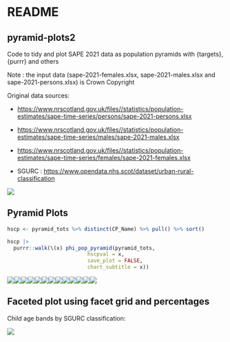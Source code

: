 README
================

## pyramid-plots2

Code to tidy and plot SAPE 2021 data as population pyramids with
{targets}, {purrr} and others

Note : the input data (sape-2021-females.xlsx, sape-2021-males.xlsx and
sape-2021-persons.xlsx) is Crown Copyright

Original data sources:

- <https://www.nrscotland.gov.uk/files//statistics/population-estimates/sape-time-series/persons/sape-2021-persons.xlsx>  

- <https://www.nrscotland.gov.uk/files//statistics/population-estimates/sape-time-series/males/sape-2021-males.xlsx>

- <https://www.nrscotland.gov.uk/files//statistics/population-estimates/sape-time-series/females/sape-2021-females.xlsx>

- SGURC :
  <https://www.opendata.nhs.scot/dataset/urban-rural-classification>



![](README_files/figure-gfm/visnet-1.png)<!-- -->

## Pyramid Plots

``` r
hscp <- pyramid_tots %>% distinct(CP_Name) %>% pull() %>% sort()
```

``` r
hscp |>
  purrr::walk(\(x) phi_pop_pyramid(pyramid_tots,
                          hscpval = x,
                          save_plot = FALSE,
                          chart_subtitle = x)) 
```

![](README_files/figure-gfm/unnamed-chunk-2-1.png)<!-- -->![](README_files/figure-gfm/unnamed-chunk-2-2.png)<!-- -->![](README_files/figure-gfm/unnamed-chunk-2-3.png)<!-- -->![](README_files/figure-gfm/unnamed-chunk-2-4.png)<!-- -->![](README_files/figure-gfm/unnamed-chunk-2-5.png)<!-- -->![](README_files/figure-gfm/unnamed-chunk-2-6.png)<!-- -->![](README_files/figure-gfm/unnamed-chunk-2-7.png)<!-- -->![](README_files/figure-gfm/unnamed-chunk-2-8.png)<!-- -->![](README_files/figure-gfm/unnamed-chunk-2-9.png)<!-- -->![](README_files/figure-gfm/unnamed-chunk-2-10.png)<!-- -->![](README_files/figure-gfm/unnamed-chunk-2-11.png)<!-- -->![](README_files/figure-gfm/unnamed-chunk-2-12.png)<!-- -->![](README_files/figure-gfm/unnamed-chunk-2-13.png)<!-- -->

## Faceted plot using facet grid and percentages

Child age bands by SGURC classification:

![](README_files/figure-gfm/unnamed-chunk-4-1.png)<!-- -->
